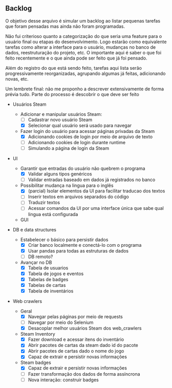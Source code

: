 ## Backlog

O objetivo desse arquivo é simular um backlog ao listar pequenas tarefas que foram pensadas mas ainda não foram programadas.

Não fui criterioso quanto a categorização do que seria uma feature para o usuário final ou etapas do desenvolvimento.
Logo estarão como equivalente tarefas como alterar a interface para o usuário, mudanças no banco de dados, reestruturação do projeto, etc.
O importante aqui é saber o que foi feito recentemente e o que ainda pode ser feito que já foi pensado.

Além do registro do que está sendo feito, tarefas aqui lista serão progressivamente reorganizadas, agrupando algumas já feitas, adicionando novas, etc.

Um lembrete final: não me proponho a descrever extensivamente de forma prévia tudo. Parte do processo é descobrir o que deve ser feito

- Usuários Steam
  - Adicionar e manipular usuários Steam:
    - [ ] Cadastrar novo usuário Steam
    - [x] Selecionar qual usuário será usado para navegar 
  - Fazer login do usuário para acessar páginas privadas da Steam
    - [x] Adicionando cookies de login por meio de arquivo de texto
    - [ ] Adicionando cookies de login durante runtime
    - [ ] Simulando a página de login da Steam

- UI
  - Garantir que entradas do usuário não quebrem o programa
    - [x] Validar alguns tipos genéricos
    - [ ] Validar entradas baseado em dados já registrados no banco
  - Possibilitar mudança na lingua para o inglês
    - [x] (parcial) Isolar elementos da UI para facilitar traducao dos textos
    - [ ] Inserir textos em arquivos separados do código
    - [ ] Traduzir textos
    - [ ] Acessar comandos da UI por uma interface única que sabe qual lingua está configurada
  - GUI

- DB e data structures
  - Estabelecer o básico para persistir dados
    - [x] Criar banco localmente e conectá-lo com o programa
    - [x] Usar pandas para todas as estruturas de dados
    - [ ] DB remoto?
  - Avançar no DB
    - [x] Tabela de usuarios
    - [x] Tabela de jogos e eventos
    - [x] Tabelas de badges
    - [X] Tabelas de cartas
    - [X] Tabela de inventários

- Web crawlers
  - Geral
    - [x] Navegar pelas páginas por meio de requests
    - [ ] Navegar por meio do Selenium
    - [x] Desacoplar melhor usuários Steam dos web_crawlers
  - Steam Inventory
    - [x] Fazer download e acessar itens do inventário
    - [x] Abrir pacotes de cartas da steam dado id do pacote
    - [X] Abrir pacotes de cartas dado o nome do jogo
    - [X] Capaz de extrair e persistir novas informações
  - Steam badges
    - [x] Capaz de extrair e persistir novas informações
    - [ ] Fazer transformação dos dados de forma assíncrona
    - [ ] Nova interação: construir badges
